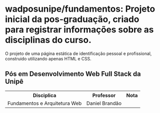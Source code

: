 # wadposunipe/fundamentos: Projeto inicial da pos-graduação, criado para registrar informações sobre as disciplinas do curso.
O projeto de uma página estática de identificação pessoal e profissional, construido utilizando apenas HTML e CSS.

<h2>Pós em Desenvolvimento Web Full Stack da Unipê</h2>

<table style="width:100%">
  <tr>
    <th>Disciplica</th>
    <th>Professor</th>
    <th>Nota</th>
  </tr>
  <tr>
    <td>Fundamentos e Arquitetura Web</td>
    <td>Daniel Brandão</td>
    <td></td>
  </tr>
  
</table>
